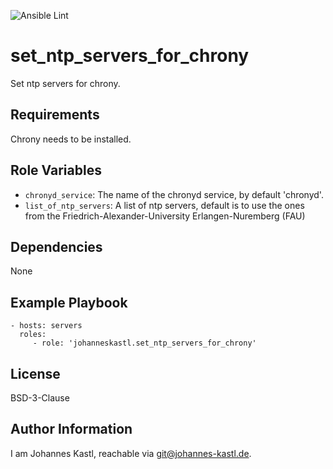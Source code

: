 ![Ansible Lint](https://github.com/johanneskastl/ansible-role-set_ntp_servers_for_chrony/workflows/Ansible%20Lint/badge.svg)

set_ntp_servers_for_chrony
=========

Set ntp servers for chrony.

Requirements
------------

Chrony needs to be installed.

Role Variables
--------------

- `chronyd_service`: The name of the chronyd service, by default 'chronyd'.
- `list_of_ntp_servers`: A list of ntp servers, default is to use the ones from the Friedrich-Alexander-University Erlangen-Nuremberg (FAU)

Dependencies
------------

None

Example Playbook
----------------

    - hosts: servers
      roles:
         - role: 'johanneskastl.set_ntp_servers_for_chrony'

License
-------

BSD-3-Clause

Author Information
------------------

I am Johannes Kastl, reachable via git@johannes-kastl.de.
